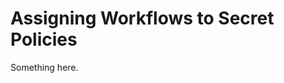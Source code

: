 [title]: # (Assigning Workflows to Secret Policies)
[tags]: # (XXX)
[priority]: # (5688)
# Assigning Workflows to Secret Policies
Something here.
